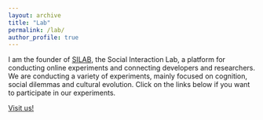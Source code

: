 ```yaml
---
layout: archive
title: "Lab"
permalink: /lab/
author_profile: true
---
```


I am the founder of <a href="http://www.socialinteractionlab.org/">SILAB</a>, the Social Interaction Lab, a platform for conducting online experiments and connecting developers and researchers. We are conducting a variety of experiments, mainly focused on cognition, social dilemmas and cultural evolution. Click on the links below if you want to participate in our experiments.

<a href="http://www.socialinteractionlab.org/">Visit us!</a>
